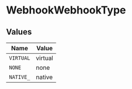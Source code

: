 # WebhookWebhookType


## Values

| Name      | Value     |
| --------- | --------- |
| `VIRTUAL` | virtual   |
| `NONE`    | none      |
| `NATIVE_` | native    |